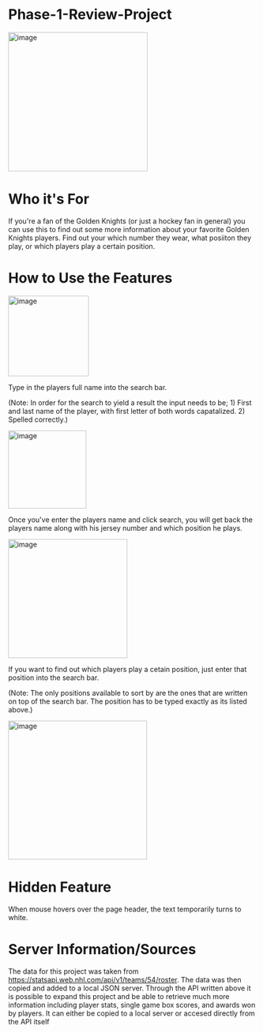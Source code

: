 # Phase-1-Review-Project

<img width="282" alt="image" src="https://github.com/Motty-har/phase-1-review-project/assets/126115373/5b6c5b26-ae25-46e8-a88e-218699424299">



# Who it's For
If you're a fan of the Golden Knights (or just a hockey fan in general) you can use this to find out some more information about your favorite Golden Knights players.
Find out your which number they wear, what posiiton they play, or which players play a certain position.

# How to Use the Features
<img width="163" alt="image" src="https://github.com/Motty-har/phase-1-review-project/assets/126115373/6fcacc5f-f993-461d-a760-bcfe22586815">


Type in the players full name into the search bar.


(Note: In order for the search to yield a result the input needs to be; 1) First and last name of the player, with first letter of both words capatalized. 2) Spelled correctly.)

<img width="158" alt="image" src="https://github.com/Motty-har/phase-1-review-project/assets/126115373/b14b582a-67e9-475a-957a-716ca6cc36f5">


Once you've enter the players name and click search, you will get back the players name along with his jersey number and which position he plays.

<img width="241" alt="image" src="https://github.com/Motty-har/phase-1-review-project/assets/126115373/2cecc337-9874-46d9-9cc1-9b8d9cd00f2f">

If you want to find out which players play a cetain position, just enter that position into the search bar. 

(Note: The only positions available to sort by are the ones that are written on top of the search bar. The position has to be typed exactly as its listed above.)


<img width="281" alt="image" src="https://github.com/Motty-har/phase-1-review-project/assets/126115373/6c9c6906-adc0-4a33-a777-f25d7d28c1fa">


# Hidden Feature



When mouse hovers over the page header, the text temporarily turns to white.


# Server Information/Sources
The data for this project was taken from https://statsapi.web.nhl.com/api/v1/teams/54/roster. 
The data  was then copied and added to a local JSON server.
Through the API written above it is possible to expand this project and be able to retrieve much more information including player stats, single game box scores, and awards won by players. It can either be copied to a local server or accesed directly from the API itself




